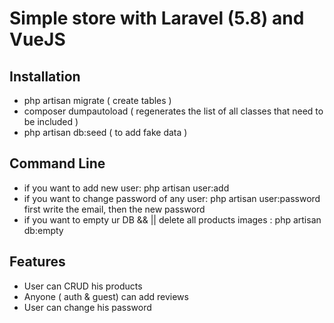# Simple store with Laravel (5.8) and VueJS

## Installation

- php artisan migrate ( create tables )
- composer dumpautoload ( regenerates the list of all classes that need to be included )
- php artisan db:seed ( to add fake data )

## Command Line

- if you want to add new user: php artisan user:add
- if you want to change password of any user: php artisan user:password
  first write the email, then the new password
- if you want to empty ur DB && || delete all products images : php artisan db:empty

## Features

- User can CRUD his products
- Anyone ( auth & guest) can add reviews
- User can change his password
